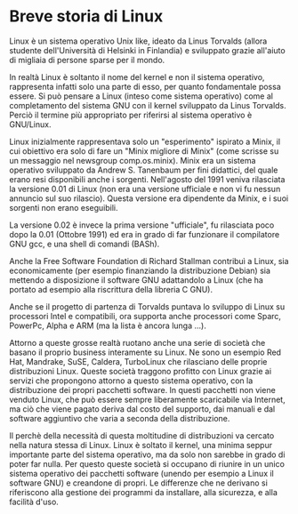 # Breve storia di Linux

Linux è un sistema operativo Unix like, ideato da Linus Torvalds (allora studente dell'Università di Helsinki in Finlandia) e sviluppato grazie all'aiuto di migliaia di persone sparse per il mondo.

In realtà Linux è soltanto il nome del kernel e non il sistema operativo, rappresenta infatti solo una parte di esso, per quanto fondamentale possa essere. Si può pensare a Linux (inteso come sistema operativo) come al completamento del sistema GNU con il kernel sviluppato da Linus Torvalds. Perciò il termine più appropriato per riferirsi al sistema operativo è GNU/Linux.

Linux inizialmente rappresentava solo un "esperimento" ispirato a Minix, il cui obiettivo era solo di fare un "Minix migliore di Minix" (come scrisse su un messaggio nel newsgroup comp.os.minix). Minix era un sistema operativo sviluppato da Andrew S. Tanenbaum per fini didattici, del quale erano resi disponibili anche i sorgenti. Nell'agosto del 1991 veniva rilasciata la versione 0.01 di Linux (non era una versione ufficiale e non vi fu nessun annuncio sul suo rilascio). Questa versione era dipendente da Minix, e i suoi sorgenti non erano eseguibili. 

La versione 0.02 è invece la prima versione "ufficiale", fu rilasciata poco dopo la 0.01 (Ottobre 1991) ed era in grado di far funzionare il compilatore GNU gcc, e una shell di comandi (BASh).

Anche la Free Software Foundation di Richard Stallman contribuì a Linux, sia economicamente (per esempio finanziando la distribuzione Debian) sia mettendo a disposizione il software GNU adattandolo a Linux (che ha portato ad esempio alla riscrittura della libreria C GNU).

Anche se il progetto di partenza di Torvalds puntava lo sviluppo di Linux su processori Intel e compatibili, ora supporta anche processori come Sparc, PowerPc, Alpha e ARM (ma la lista è ancora lunga ...).

Attorno a queste grosse realtà ruotano anche una serie di società che basano il proprio business interamente su Linux. Ne sono un esempio Red Hat, Mandrake, SuSE, Caldera, TurboLinux che rilasciano delle proprie distribuzioni Linux. Queste società traggono profitto con Linux grazie ai servizi che propongono attorno a questo sistema operativo, con la distribuzione dei propri pacchetti software. In questi pacchetti non viene venduto Linux, che può essere sempre liberamente scaricabile via Internet, ma ciò che viene pagato deriva dal costo del supporto, dai manuali e dal software aggiuntivo che varia a seconda della distribuzione.

Il perchè della necessità di questa moltitudine di distribuzioni va cercato nella natura stessa di Linux. Linux è soltato il kernel, una minima seppur importante parte del sistema operativo, ma da solo non sarebbe in grado di poter far nulla. Per questo queste società si occupano di riunire in un unico sistema operativo dei pacchetti software (unendo per esempio a Linux il software GNU) e creandone di propri. Le differenze che ne derivano si riferiscono alla gestione dei programmi da installare, alla sicurezza, e alla facilità d'uso.

